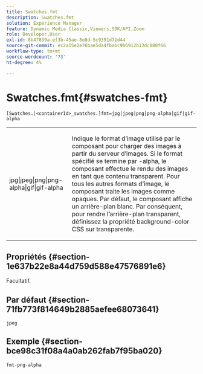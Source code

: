```yaml
---
title: Swatches.fmt
description: Swatches.fmt
solution: Experience Manager
feature: Dynamic Media Classic,Viewers,SDK/API,Zoom
role: Developer,User
exl-id: 8b47839a-ef3b-45ae-8e8d-5c9391d71d44
source-git-commit: ec2a15e2e76bae5da4fbabc9b6912b12dc080f66
workflow-type: tm+mt
source-wordcount: '73'
ht-degree: 4%

---
```


# Swatches.fmt{#swatches-fmt}

`[Swatches.|<containerId>_swatches.]fmt=jpg|jpeg|png|png-alpha|gif|gif-alpha`

<table id="table_4620F51BD77149FDB68F1FBECC443801"> 
 <tbody> 
  <tr> 
   <td> <p> <span class="codeph"> jpg|jpeg|png|png-alpha|gif|gif-alpha</span> </p> </td> 
   <td> <p>Indique le format d’image utilisé par le composant pour charger des images à partir du serveur d’images. Si le format spécifié se termine par <span class="codeph"> -alpha</span>, le composant effectue le rendu des images en tant que contenu transparent. Pour tous les autres formats d’image, le composant traite les images comme opaques. Par défaut, le composant affiche un arrière-plan blanc. Par conséquent, pour rendre l’arrière-plan transparent, définissez la <span class="codeph"> propriété background-color</span> CSS sur <span class="codeph"> transparente</span>. </p> </td> 
  </tr> 
 </tbody> 
</table>

## Propriétés {#section-1e637b22e8a44d759d588e47576891e6}

Facultatif.

## Par défaut {#section-71fb773f814649b2885aefee68073641}

`jpeg`

## Exemple {#section-bce98c31f08a4a0ab262fab7f95ba020}

`fmt-png-alpha`

